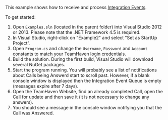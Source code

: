 This example shows how to receive and process [Integration Events](https://github.com/teamhaven/WebAPI/wiki/Integration-Events).

To get started:

1. Open `Examples.sln` (located in the parent folder) into Visual Studio 2012 or 2013. Please note that the .NET Framework 4.5 is required.  
2. In Visual Studio, right-click on "Example2" and select "Set as StartUp Project".  
3. Open `Program.cs` and change the `Username`, `Password` and `Account` constants to match your TeamHaven login credentials.  
4. Build the solution. During the first build, Visual Studio will download several NuGet packages.  
5. Start the program running. You will probably see a list of notifications about Calls being Answerd start to scroll past. However, if a blank console window is displayed then the Integration Event Queue is empty (messages expire after 7 days).  
5. Open the TeamHaven Website, find an already completed Call, open the Call for update and then save it (it is not necessary to change any answers).  
6. You should see a message in the console window notifying you that the Call was Answered.  
